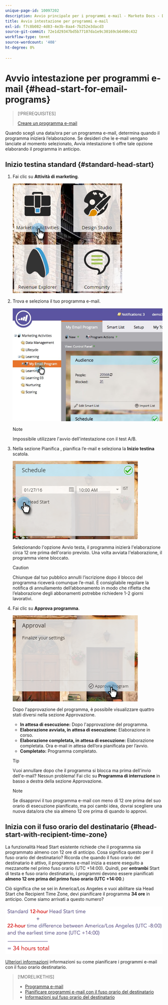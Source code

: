 ```yaml
---
unique-page-id: 10097202
description: Avvio principale per i programmi e-mail - Marketo Docs - Documentazione del prodotto
title: Avvio intestazione per programmi e-mail
exl-id: f7c8b082-4d83-4e3b-8aa4-7b252e3dacd3
source-git-commit: 72e1d29347bd5b77107da1e9c30169cb6490c432
workflow-type: tm+mt
source-wordcount: '408'
ht-degree: 0%

---
```


# Avvio intestazione per programmi e-mail {#head-start-for-email-programs}

>[!PREREQUISITES]
>
>[Creare un programma e-mail](/help/marketo/product-docs/email-marketing/email-programs/creating-an-email-program/create-an-email-program.md)

Quando scegli una data/ora per un programma e-mail, determina quando il programma inizierà l’elaborazione. Se desideri che le e-mail vengano lanciate al momento selezionato, Avvia intestazione ti offre tale opzione elaborando il programma in anticipo.

## Inizio testina standard {#standard-head-start}

1. Fai clic su **Attività di marketing**.

   ![](assets/one-1.png)

1. Trova e seleziona il tuo programma e-mail.

   ![](assets/selectemailprogram-4.jpg)

   >[!NOTE]
   >
   >Impossibile utilizzare l&#39;avvio dell&#39;intestazione con il test A/B.

1. Nella sezione Pianifica , pianifica l’e-mail e seleziona la **Inizio testina** scatola.

   ![](assets/three-1.png)

   Selezionando l&#39;opzione Avvio testa, il programma inizierà l&#39;elaborazione circa 12 ore prima dell&#39;orario previsto. Una volta avviata l&#39;elaborazione, il programma viene bloccato.

   >[!CAUTION]
   >
   >Chiunque dal tuo pubblico annulli l’iscrizione dopo il blocco del programma riceverà comunque l’e-mail. È consigliabile regolare la notifica di annullamento dell’abbonamento in modo che rifletta che l’elaborazione degli abbonamenti potrebbe richiedere 1-2 giorni lavorativi.

1. Fai clic su **Approva programma**.

   ![](assets/four-1.png)

   Dopo l&#39;approvazione del programma, è possibile visualizzare quattro stati diversi nella sezione Approvazione.

   * **In attesa di esecuzione:** Dopo l&#39;approvazione del programma.
   * **Elaborazione avviata, in attesa di esecuzione:** Elaborazione in corso.
   * **Elaborazione completata, in attesa di esecuzione:** Elaborazione completata. Ora e-mail in attesa dell’ora pianificata per l’avvio.
   * **Completato:** Programma completato.

   >[!TIP]
   >
   >Vuoi annullare dopo che il programma si blocca ma prima dell&#39;invio dell&#39;e-mail? Nessun problema! Fai clic su **Programma di interruzione** in basso a destra della sezione Approvazione.

   >[!NOTE]
   >
   >Se disapprovi il tuo programma e-mail con meno di 12 ore prima del suo orario di esecuzione pianificato, ma poi cambi idea, dovrai scegliere una nuova data/ora che sia almeno 12 ore prima di quando lo approvi.

## Inizia con il fuso orario del destinatario {#head-start-with-recipient-time-zone}

La funzionalità Head Start esistente richiede che il programma sia programmato almeno con 12 ore di anticipo. Cosa significa questo per il fuso orario del destinatario? Ricorda che quando il fuso orario del destinatario è attivo, il programma e-mail inizia a essere eseguito a mezzanotte nel primo fuso orario (UTC +14:00). Quindi, per **entrambi** Start di testa e fuso orario destinatario, i programmi devono essere pianificati **almeno 12 ore prima del primo fuso orario (UTC +14:00**.)

Ciò significa che se sei in America/Los Angeles e vuoi abilitare sia Head Start che Recipient Time Zone, devi pianificare il programma **34 ore** in anticipo. Come siamo arrivati a questo numero?

![](assets/image2017-12-5-13-3a11-3a46.png)

[Ulteriori informazioni](/help/marketo/product-docs/email-marketing/email-programs/email-program-actions/scheduling-with-recipient-time-zone/schedule-email-programs-with-recipient-time-zone.md) informazioni su come pianificare i programmi e-mail con il fuso orario destinatario.

>[!MORELIKETHIS]
>
>* [Programma e-mail](/help/marketo/product-docs/email-marketing/email-programs/email-program-actions/schedule-your-email-program.md)
>* [Pianificare programmi e-mail con il fuso orario del destinatario](/help/marketo/product-docs/email-marketing/email-programs/email-program-actions/scheduling-with-recipient-time-zone/schedule-email-programs-with-recipient-time-zone.md)
>* [Informazioni sul fuso orario del destinatario](/help/marketo/product-docs/email-marketing/email-programs/email-program-actions/scheduling-with-recipient-time-zone/understanding-recipient-time-zone.md)

